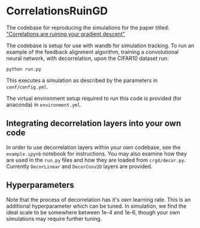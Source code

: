 # CorrelationsRuinGD

The codebase for reproducing the simulations for the paper titled: ["Correlations are ruining your gradient descent"](https://arxiv.org/abs/2407.10780)

The codebase is setup for use with wandb for simulation tracking. To run an example of the feedback alignment algorithm, training a convolutional neural network, with decorrelation, upon the CIFAR10 dataset run:

``` 
python run.py
```

This executes a simulation as described by the parameters in `conf/config.yml`.

The virtual environment setup required to run this code is provided (for anaconda) in `environment.yml`.

## Integrating decorrelation layers into your own code

In order to use decorrelation layers within your own codebase, see the `example.ipynb` notebook for instructions.
You may also examine how they are used in the `run.py` files and how they are loaded from `crgd/decor.py`. Currently `DecorLinear` and `DecorConv2D` layers are provided.

## Hyperparameters

Note that the process of decorrelation has it's own learning rate. This is an additional hyperparameter which can be tuned. In simulation, we find the ideal scale to be somewhere between 1e-4 and 1e-6, though your own simulations may require further tuning.
